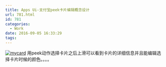 ```yaml
---
title: Apps Ui-支付宝peek卡片编辑概念设计
url: 781.html
id: 781
categories:
  - Work
date: 2016-09-05 16:33:29
tags:
---
```


[![mycard](http://www.psdpi.com/blog/wp-content/uploads/2016/09/mycard-1-1024x768.png)](http://www.psdpi.com/blog/wp-content/uploads/2016/09/mycard-1.png) 用peek动作选择卡片之后上滑可以看到卡片的详细信息并且能编辑选择卡片时候的颜色。。。。